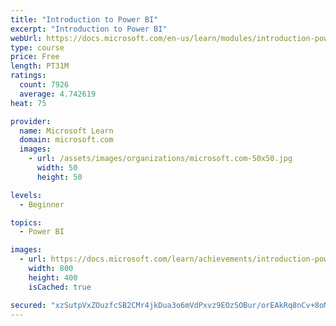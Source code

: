 ```yaml
---
title: "Introduction to Power BI"
excerpt: "Introduction to Power BI"
webUrl: https://docs.microsoft.com/en-us/learn/modules/introduction-power-bi/
type: course
price: Free
length: PT31M
ratings:
  count: 7926
  average: 4.742619
heat: 75

provider:
  name: Microsoft Learn
  domain: microsoft.com
  images:
    - url: /assets/images/organizations/microsoft.com-50x50.jpg
      width: 50
      height: 50

levels:
  - Beginner

topics:
  - Power BI

images:
  - url: https://docs.microsoft.com/learn/achievements/introduction-power-bi-social.png
    width: 800
    height: 400
    isCached: true

secured: "xzSutpVxZOuzfcSB2CMr4jkDua3o6mVdPxvz9EOzSOBur/orEAkRq8nCv+8oMyoJNU6VWWO0BRscRZ+72nn63Ypm5cwzxqXZHCxI7F7b/VVLTIxz1bvOcxajMvXruUVjaUejmfrydCt8wsTz15Rzv8RL45AmnqQYtM74VleIkwU6sR9iVHKmiILMJVltJCt7BQhw2gUa4RMP+tPg+1705Vldz4wjgyLI9a61Gd46Bdw4yyBJdQ1GepQ8CzG8wAUEfRclsOOJl3TnbE61FIi3CD6KqQuCZWvzQPWUITHmWTl+aHzDDscbHgJgox8kz9AmUf7Jnog2FtomT1cZ9FzDI6igj9gedUL/p8ub5l6xDrzLuSxoy38Q2KJZDJft72xlWomhIkLr0fab1iIrWQ9hCmJO5EINMraZG4rGs/GPXWo=;hr3ZJuJmdOI4tVxd8PuG1g=="
---
```


